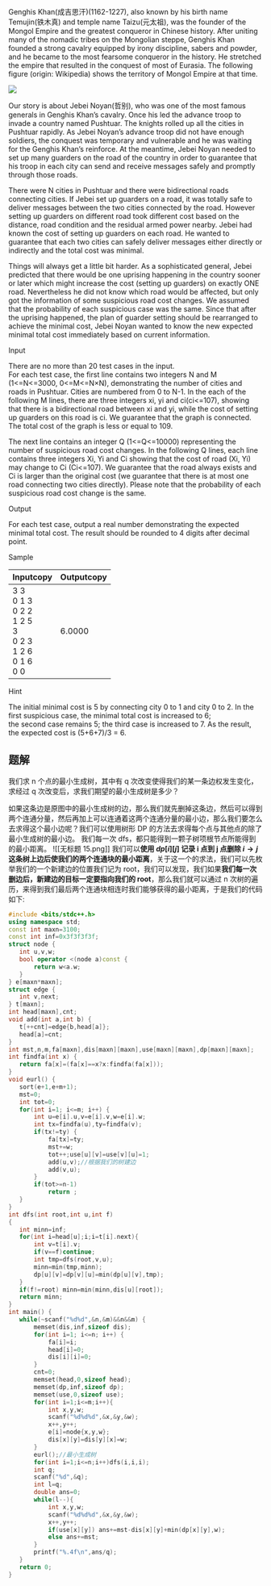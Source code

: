 Genghis Khan(成吉思汗)(1162-1227), also known by his birth name Temujin(铁木真) and temple name Taizu(元太祖), was the founder of the Mongol Empire and the greatest conqueror in Chinese history. After uniting many of the nomadic tribes on the Mongolian steppe, Genghis Khan founded a strong cavalry equipped by irony discipline, sabers and powder, and he became to the most fearsome conqueror in the history. He stretched the empire that resulted in the conquest of most of Eurasia. The following figure (origin: Wikipedia) shows the territory of Mongol Empire at that time.  

![](https://vj.csgrandeur.cn/cc1beea55fa010ee4a157f70d2749e5d?v=1697517877)

  
Our story is about Jebei Noyan(哲别), who was one of the most famous generals in Genghis Khan’s cavalry. Once his led the advance troop to invade a country named Pushtuar. The knights rolled up all the cities in Pushtuar rapidly. As Jebei Noyan’s advance troop did not have enough soldiers, the conquest was temporary and vulnerable and he was waiting for the Genghis Khan’s reinforce. At the meantime, Jebei Noyan needed to set up many guarders on the road of the country in order to guarantee that his troop in each city can send and receive messages safely and promptly through those roads.  
  
There were N cities in Pushtuar and there were bidirectional roads connecting cities. If Jebei set up guarders on a road, it was totally safe to deliver messages between the two cities connected by the road. However setting up guarders on different road took different cost based on the distance, road condition and the residual armed power nearby. Jebei had known the cost of setting up guarders on each road. He wanted to guarantee that each two cities can safely deliver messages either directly or indirectly and the total cost was minimal.  
  
Things will always get a little bit harder. As a sophisticated general, Jebei predicted that there would be one uprising happening in the country sooner or later which might increase the cost (setting up guarders) on exactly ONE road. Nevertheless he did not know which road would be affected, but only got the information of some suspicious road cost changes. We assumed that the probability of each suspicious case was the same. Since that after the uprising happened, the plan of guarder setting should be rearranged to achieve the minimal cost, Jebei Noyan wanted to know the new expected minimal total cost immediately based on current information.  

Input

There are no more than 20 test cases in the input.  
For each test case, the first line contains two integers N and M (1<=N<=3000, 0<=M<=N×N), demonstrating the number of cities and roads in Pushtuar. Cities are numbered from 0 to N-1. In the each of the following M lines, there are three integers xi, yi and ci(ci<=107), showing that there is a bidirectional road between xi and yi, while the cost of setting up guarders on this road is ci. We guarantee that the graph is connected. The total cost of the graph is less or equal to 109.  
  
The next line contains an integer Q (1<=Q<=10000) representing the number of suspicious road cost changes. In the following Q lines, each line contains three integers Xi, Yi and Ci showing that the cost of road (Xi, Yi) may change to Ci (Ci<=107). We guarantee that the road always exists and Ci is larger than the original cost (we guarantee that there is at most one road connecting two cities directly). Please note that the probability of each suspicious road cost change is the same.  

Output

For each test case, output a real number demonstrating the expected minimal total cost. The result should be rounded to 4 digits after decimal point.  

Sample

|Inputcopy|Outputcopy|
|---|---|
|3 3<br>0 1 3<br>0 2 2<br>1 2 5<br>3<br>0 2 3<br>1 2 6<br>0 1 6<br>0 0|6.0000|

Hint

  
The initial minimal cost is 5 by connecting city 0 to 1 and city 0 to 2. In the first suspicious case, the minimal total cost is increased to 6;  
the second case remains 5; the third case is increased to 7. As the result, the expected cost is (5+6+7)/3 = 6.


## 题解
我们求 n 个点的最小生成树，其中有 q 次改变使得我们的某一条边权发生变化，求经过 q 次改变后，求我们期望的最小生成树是多少？

如果这条边是原图中的最小生成树的边，那么我们就先删掉这条边，然后可以得到两个连通分量，然后再加上可以连通着这两个连通分量的最小边，那么我们要怎么去求得这个最小边呢？我们可以使用树形 DP 的方法去求得每个点与其他点的除了最小生成树的最小边。
我们每一次 dfs，都只能得到一颗子树项根节点所能得到的最小距离。
![[无标题 15.png]]
我们可以**使用 $dp[i][j]$ 记录 i 点到 j 点删除 $i\to j$ 这条树上边后使我们的两个连通块的最小距离**，关于这一个的求法，我们可以先枚举我们的一个新建边的位置我们记为 root，我们可以发现，我们如果**我们每一次删边后，新建边的目标一定要指向我们的 root**，那么我们就可以通过 n 次树的遍历，来得到我们最后两个连通块相连时我们能够获得的最小距离，于是我们的代码如下:

```cpp
#include <bits/stdc++.h>
using namespace std;
const int maxn=3100;
const int inf=0x3f3f3f3f;
struct node {
   int u,v,w;
   bool operator <(node a)const {
       return w<a.w;
   }
} e[maxn*maxn];
struct edge {
   int v,next;
} t[maxn];
int head[maxn],cnt;
void add(int a,int b) {
   t[++cnt]=edge{b,head[a]};
   head[a]=cnt;
}
int mst,n,m,fa[maxn],dis[maxn][maxn],use[maxn][maxn],dp[maxn][maxn];
int findfa(int x) {
   return fa[x]=(fa[x]==x?x:findfa(fa[x]));
}
void eurl() {
   sort(e+1,e+m+1);
   mst=0;
   int tot=0;
   for(int i=1; i<=m; i++) {
       int u=e[i].u,v=e[i].v,w=e[i].w;
       int tx=findfa(u),ty=findfa(v);
       if(tx!=ty) {
           fa[tx]=ty;
           mst+=w;
           tot++;use[u][v]=use[v][u]=1;
           add(u,v);//根据我们的树建边
           add(v,u);
       }
       if(tot>=n-1)
           return ;
   }
}
int dfs(int root,int u,int f)
{
   int minn=inf;
   for(int i=head[u];i;i=t[i].next){
       int v=t[i].v;
       if(v==f)continue;
       int tmp=dfs(root,v,u);
       minn=min(tmp,minn);
       dp[u][v]=dp[v][u]=min(dp[u][v],tmp);
   }
   if(f!=root) minn=min(minn,dis[u][root]);
   return minn;
}
int main() {
   while(~scanf("%d%d",&n,&m)&&n&&m) {
       memset(dis,inf,sizeof dis);
       for(int i=1; i<=n; i++) {
           fa[i]=i;
           head[i]=0;
           dis[i][i]=0;
       }
       cnt=0;
       memset(head,0,sizeof head);
       memset(dp,inf,sizeof dp);
       memset(use,0,sizeof use);
       for(int i=1;i<=m;i++){
           int x,y,w;
           scanf("%d%d%d",&x,&y,&w);
           x++,y++;
           e[i]=node{x,y,w};
           dis[x][y]=dis[y][x]=w;
       }
       eurl();//最小生成树
       for(int i=1;i<=n;i++)dfs(i,i,i);
       int q;
       scanf("%d",&q);
       int l=q;
       double ans=0;
       while(l--){
           int x,y,w;
           scanf("%d%d%d",&x,&y,&w);
           x++,y++;
           if(use[x][y]) ans+=mst-dis[x][y]+min(dp[x][y],w);
           else ans+=mst;
       }
       printf("%.4f\n",ans/q);
   }
   return 0;
}

```
